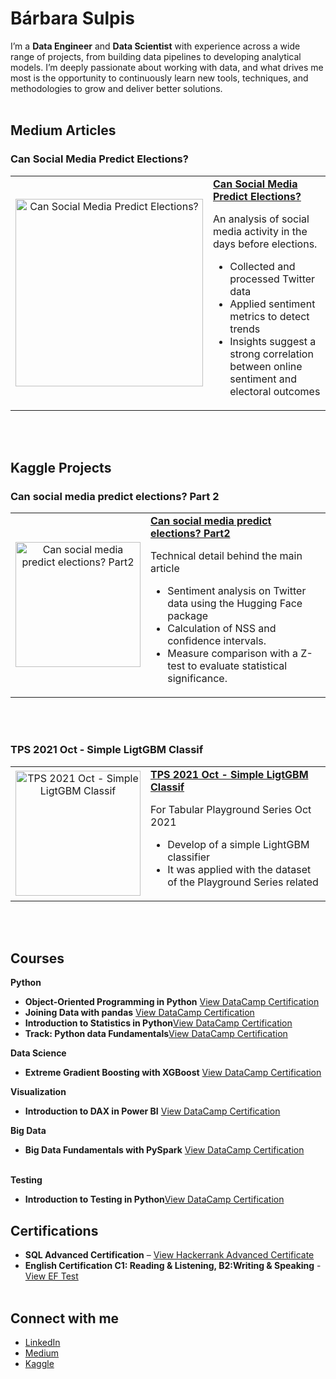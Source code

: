 # Bárbara Sulpis

I’m a **Data Engineer** and **Data Scientist** with experience across a wide range of projects, from building data pipelines to developing analytical models. I’m deeply passionate about working with data, and what drives me most is the opportunity to continuously learn new tools, techniques, and methodologies to grow and deliver better solutions.
<br><br>
##  Medium Articles

### Can Social Media Predict Elections?

<table>
  <tr>
    <td width="40%" align="center">
      <a href="https://medium.com/@barbarasulpis/can-social-media-predict-elections-ea5fe221d0cc">
        <img src="https://miro.medium.com/v2/resize:fit:720/format:webp/1*XTxJKcG5yyGzbgka3oQC4Q.jpeg" 
             alt="Can Social Media Predict Elections?" 
             width="300" style="max-width:100%; height:auto;">
      </a>
    </td>
    <td width="60%" valign="top">
      <a href="https://medium.com/@barbarasulpis/can-social-media-predict-elections-ea5fe221d0cc">
        <strong>Can Social Media Predict Elections?</strong>
      </a>
      <p>An analysis of social media activity in the days before elections.</p>
      <ul>
        <li>Collected and processed Twitter data</li>
        <li>Applied sentiment metrics to detect trends</li>
        <li>Insights suggest a strong correlation between online sentiment and electoral outcomes</li>
      </ul>
    </td>
  </tr>
</table>
<br><br>

## Kaggle Projects

### Can social media predict elections? Part 2

<table>
  <tr>
    <td width="40%" align="center">
      <a href="https://www.kaggle.com/code/brbarasulpis/can-social-media-predict-elections-part-2">
        <img src="https://www.kaggle.com/static/images/site-logo.svg" 
             alt="Can social media predict elections? Part2" 
             width="200" style="max-width:100%; height:auto;">
      </a>
    </td>
    <td width="60%" valign="top">
      <a href="https://www.kaggle.com/code/brbarasulpis/can-social-media-predict-elections-part-2">
        <strong>Can social media predict elections? Part2</strong>
      </a>
      <p>Technical detail behind the main article</p>
      <ul>        
        <li>Sentiment analysis on Twitter data using the Hugging Face package </li>
        <li>Calculation of NSS and confidence intervals.</li>
        <li>Measure comparison with a Z-test to evaluate statistical significance.</li>
      </ul>
    </td>
  </tr>
</table>
<br><br>

### TPS 2021 Oct - Simple LigtGBM Classif

<table>
  <tr>
    <td width="40%" align="center">
      <a href="https://www.kaggle.com/code/brbarasulpis/tps-2021-oct-ligtgbm-classif-begginers">
        <img src="https://www.kaggle.com/static/images/site-logo.svg" 
             alt="TPS 2021 Oct - Simple LigtGBM Classif" 
             width="200" style="max-width:100%; height:auto;">
      </a>
    </td>
    <td width="60%" valign="top">
      <a href="https://www.kaggle.com/code/brbarasulpis/tps-2021-oct-ligtgbm-classif-begginers">
        <strong>TPS 2021 Oct - Simple LigtGBM Classif</strong>
      </a>
      <p>For Tabular Playground Series Oct 2021</p>
      <ul>
        <li>Develop of a simple LightGBM classifier</li>
        <li>It was applied with the dataset of the Playground Series related</li>
      </ul>
    </td>
  </tr>
</table>
<br><br>

## Courses
**Python**
- **Object-Oriented Programming in Python** [View DataCamp Certification](https://www.datacamp.com/completed/statement-of-accomplishment/course/85418fd30cf252cd0116c31eaa119d4cac99781f)
- **Joining Data with pandas** [View DataCamp Certification](https://www.datacamp.com/completed/statement-of-accomplishment/course/03f58cd72563ba85634405172eaa03a72bcea91c)
- **Introduction to Statistics in Python**[View DataCamp Certification](https://www.datacamp.com/completed/statement-of-accomplishment/course/61e9a93f153d010c13b5061c2839c941feff00e5)
- **Track: Python data Fundamentals**[View DataCamp Certification](https://www.datacamp.com/completed/statement-of-accomplishment/track/4f0684ddfc033aa78ecaa66ff9a6cc36ec0e2f2f)
  
**Data Science**
- **Extreme Gradient Boosting with XGBoost** [View DataCamp Certification](https://www.datacamp.com/completed/statement-of-accomplishment/course/aa6d4e8879b6f755fdf87dc0222df1e1e213e58e)

**Visualization**
- **Introduction to DAX in Power BI** [View DataCamp Certification](https://www.datacamp.com/completed/statement-of-accomplishment/course/04a188785b99770112469c3f0052d3d7683b1843)
  
**Big Data**
- **Big Data Fundamentals with PySpark** [View DataCamp Certification](https://www.datacamp.com/completed/statement-of-accomplishment/course/802cf4adda0862777391c56cd223d349385285d3)
<br><br>

**Testing**
- **Introduction to Testing in Python**[View DataCamp Certification](https://www.datacamp.com/completed/statement-of-accomplishment/course/c93aaeab40647d321f379e4ae44da1f75987a590)

## Certifications
-  **SQL Advanced Certification** – [View Hackerrank Advanced Certificate](https://www.hackerrank.com/certificates/6b2ce5832313)
-  **English Certification C1: Reading & Listening, B2:Writing & Speaking** - [View EF Test](https://cert.efset.org/en/dpthUX)
<br><br>

##  Connect with me
- [LinkedIn](https://www.linkedin.com/in/barbarasulpis/)
- [Medium](https://medium.com/@barbarasulpis)
- [Kaggle](https://www.kaggle.com/brbarasulpis)
